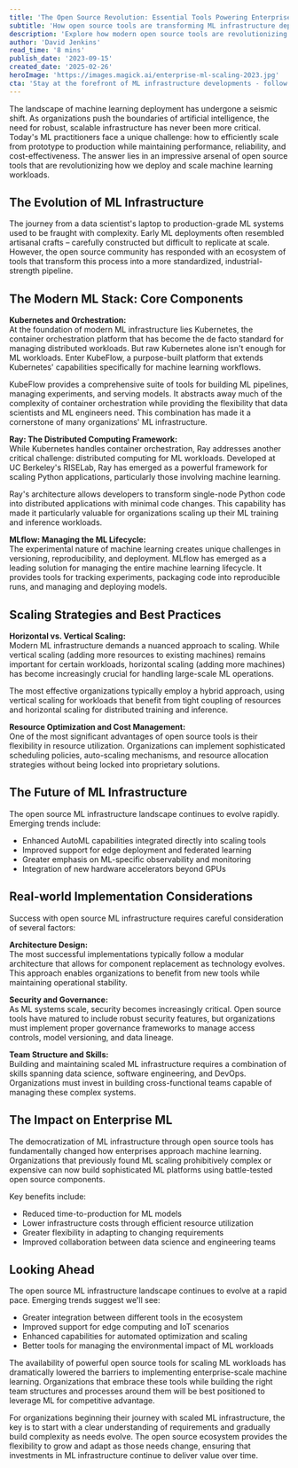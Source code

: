 ```yaml
---
title: 'The Open Source Revolution: Essential Tools Powering Enterprise-Scale Machine Learning in 2023'
subtitle: 'How open source tools are transforming ML infrastructure deployment and scaling'
description: 'Explore how modern open source tools are revolutionizing machine learning infrastructure deployment and scaling. From Kubernetes and KubeFlow to Ray and MLflow, learn how organizations are building robust, scalable ML platforms while optimizing costs and improving efficiency.'
author: 'David Jenkins'
read_time: '8 mins'
publish_date: '2023-09-15'
created_date: '2025-02-26'
heroImage: 'https://images.magick.ai/enterprise-ml-scaling-2023.jpg'
cta: 'Stay at the forefront of ML infrastructure developments - follow us on LinkedIn for regular insights into scaling machine learning workloads and the latest open source tools revolutionizing the industry.'
---
```


The landscape of machine learning deployment has undergone a seismic shift. As organizations push the boundaries of artificial intelligence, the need for robust, scalable infrastructure has never been more critical. Today's ML practitioners face a unique challenge: how to efficiently scale from prototype to production while maintaining performance, reliability, and cost-effectiveness. The answer lies in an impressive arsenal of open source tools that are revolutionizing how we deploy and scale machine learning workloads.

## The Evolution of ML Infrastructure

The journey from a data scientist's laptop to production-grade ML systems used to be fraught with complexity. Early ML deployments often resembled artisanal crafts – carefully constructed but difficult to replicate at scale. However, the open source community has responded with an ecosystem of tools that transform this process into a more standardized, industrial-strength pipeline.

## The Modern ML Stack: Core Components

**Kubernetes and Orchestration:**  
At the foundation of modern ML infrastructure lies Kubernetes, the container orchestration platform that has become the de facto standard for managing distributed workloads. But raw Kubernetes alone isn't enough for ML workloads. Enter KubeFlow, a purpose-built platform that extends Kubernetes' capabilities specifically for machine learning workflows.

KubeFlow provides a comprehensive suite of tools for building ML pipelines, managing experiments, and serving models. It abstracts away much of the complexity of container orchestration while providing the flexibility that data scientists and ML engineers need. This combination has made it a cornerstone of many organizations' ML infrastructure.

**Ray: The Distributed Computing Framework:**  
While Kubernetes handles container orchestration, Ray addresses another critical challenge: distributed computing for ML workloads. Developed at UC Berkeley's RISELab, Ray has emerged as a powerful framework for scaling Python applications, particularly those involving machine learning.

Ray's architecture allows developers to transform single-node Python code into distributed applications with minimal code changes. This capability has made it particularly valuable for organizations scaling up their ML training and inference workloads.

**MLflow: Managing the ML Lifecycle:**  
The experimental nature of machine learning creates unique challenges in versioning, reproducibility, and deployment. MLflow has emerged as a leading solution for managing the entire machine learning lifecycle. It provides tools for tracking experiments, packaging code into reproducible runs, and managing and deploying models.

## Scaling Strategies and Best Practices

**Horizontal vs. Vertical Scaling:**  
Modern ML infrastructure demands a nuanced approach to scaling. While vertical scaling (adding more resources to existing machines) remains important for certain workloads, horizontal scaling (adding more machines) has become increasingly crucial for handling large-scale ML operations.

The most effective organizations typically employ a hybrid approach, using vertical scaling for workloads that benefit from tight coupling of resources and horizontal scaling for distributed training and inference.

**Resource Optimization and Cost Management:**  
One of the most significant advantages of open source tools is their flexibility in resource utilization. Organizations can implement sophisticated scheduling policies, auto-scaling mechanisms, and resource allocation strategies without being locked into proprietary solutions.

## The Future of ML Infrastructure

The open source ML infrastructure landscape continues to evolve rapidly. Emerging trends include:

- Enhanced AutoML capabilities integrated directly into scaling tools
- Improved support for edge deployment and federated learning
- Greater emphasis on ML-specific observability and monitoring
- Integration of new hardware accelerators beyond GPUs

## Real-world Implementation Considerations

Success with open source ML infrastructure requires careful consideration of several factors:

**Architecture Design:**  
The most successful implementations typically follow a modular architecture that allows for component replacement as technology evolves. This approach enables organizations to benefit from new tools while maintaining operational stability.

**Security and Governance:**  
As ML systems scale, security becomes increasingly critical. Open source tools have matured to include robust security features, but organizations must implement proper governance frameworks to manage access controls, model versioning, and data lineage.

**Team Structure and Skills:**  
Building and maintaining scaled ML infrastructure requires a combination of skills spanning data science, software engineering, and DevOps. Organizations must invest in building cross-functional teams capable of managing these complex systems.

## The Impact on Enterprise ML

The democratization of ML infrastructure through open source tools has fundamentally changed how enterprises approach machine learning. Organizations that previously found ML scaling prohibitively complex or expensive can now build sophisticated ML platforms using battle-tested open source components.

Key benefits include:

- Reduced time-to-production for ML models
- Lower infrastructure costs through efficient resource utilization
- Greater flexibility in adapting to changing requirements
- Improved collaboration between data science and engineering teams

## Looking Ahead

The open source ML infrastructure landscape continues to evolve at a rapid pace. Emerging trends suggest we'll see:

- Greater integration between different tools in the ecosystem
- Improved support for edge computing and IoT scenarios
- Enhanced capabilities for automated optimization and scaling
- Better tools for managing the environmental impact of ML workloads

The availability of powerful open source tools for scaling ML workloads has dramatically lowered the barriers to implementing enterprise-scale machine learning. Organizations that embrace these tools while building the right team structures and processes around them will be best positioned to leverage ML for competitive advantage.

For organizations beginning their journey with scaled ML infrastructure, the key is to start with a clear understanding of requirements and gradually build complexity as needs evolve. The open source ecosystem provides the flexibility to grow and adapt as those needs change, ensuring that investments in ML infrastructure continue to deliver value over time.